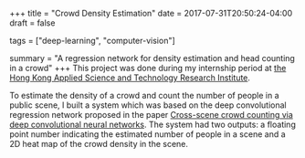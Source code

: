 +++
title = "Crowd Density Estimation"
date = 2017-07-31T20:50:24-04:00
draft = false

tags = ["deep-learning", "computer-vision"]

summary = "A regression network for density estimation and head counting in a crowd"
+++
This project was done during my internship period at [the Hong Kong Applied Science and Technology Research Institute](https://www.astri.org/).

To estimate the density of a crowd and count the number of people in a public scene, I built a system which was based on the deep convolutional regression network proposed in the paper [Cross-scene crowd counting via deep convolutional neural networks](http://ieeexplore.ieee.org/document/7298684/). The system had two outputs: a floating point number indicating the estimated number of people in a scene and a 2D heat map of the crowd density in the scene.